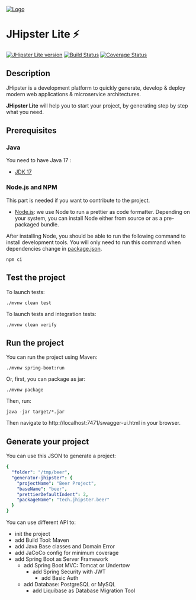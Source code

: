 [![Logo][jhipster-image]][jhipster-url]

# JHipster Lite ⚡

[![JHipster Lite version][jhipster-lite-release-version]][jhipster-lite-release-url]
[![Build Status][github-actions-jhlite-image]][github-actions-url]
[![Coverage Status][codecov-image]][codecov-url]

## Description

JHipster is a development platform to quickly generate, develop & deploy modern web applications & microservice architectures.

**JHipster Lite** will help you to start your project, by generating step by step what you need.

## Prerequisites

### Java

You need to have Java 17 :

- [JDK 17](https://openjdk.java.net/projects/jdk/17/)

### Node.js and NPM

This part is needed if you want to contribute to the project.

- [Node.js](https://nodejs.org/): we use Node to run a prettier as code formatter.
  Depending on your system, you can install Node either from source or as a pre-packaged bundle.

After installing Node, you should be able to run the following command to install development tools.
You will only need to run this command when dependencies change in [package.json](package.json).

```
npm ci
```

## Test the project

To launch tests:

```
./mvnw clean test
```

To launch tests and integration tests:

```
./mvnw clean verify
```

## Run the project

You can run the project using Maven:

```
./mvnw spring-boot:run
```

Or, first, you can package as jar:

```
./mvnw package
```

Then, run:

```
java -jar target/*.jar
```

Then navigate to http://localhost:7471/swagger-ui.html in your browser.

## Generate your project

You can use this JSON to generate a project:

<!-- prettier-ignore-start -->
```yaml
{
  "folder": "/tmp/beer",
  "generator-jhipster": {
    "projectName": "Beer Project",
    "baseName": "beer",
    "prettierDefaultIndent": 2,
    "packageName": "tech.jhipster.beer"
  }
}
```
<!-- prettier-ignore-end -->

You can use different API to:

- init the project
- add Build Tool: Maven
- add Java Base classes and Domain Error
- add JaCoCo config for minimum coverage
- add Spring Boot as Server Framework
  - add Spring Boot MVC: Tomcat or Undertow
    - add Spring Security with JWT
      - add Basic Auth
  - add Database: PostgreSQL or MySQL
    - add Liquibase as Database Migration Tool

[jhipster-lite-release-version]: https://img.shields.io/github/v/release/jhipster/jhipster-lite
[jhipster-lite-release-url]: https://github.com/jhipster/jhipster-lite/releases
[github-actions-jhlite-image]: https://github.com/jhipster/jhipster-lite/workflows/build/badge.svg
[github-actions-url]: https://github.com/jhipster/jhipster-lite/actions
[codecov-image]: https://codecov.io/gh/jhipster/jhipster-lite/branch/main/graph/badge.svg
[codecov-url]: https://codecov.io/gh/jhipster/jhipster-lite
[jhipster-image]: https://raw.githubusercontent.com/jhipster/jhipster-artwork/main/logos/JHipster%20RGB-small100x25px.png
[jhipster-url]: https://www.jhipster.tech/

<!-- jhipster-needle-readme -->
